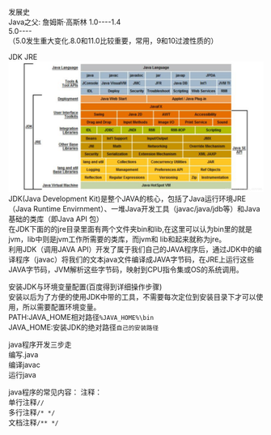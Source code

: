 发展史   
Java之父: 詹姆斯·高斯林
1.0----1.4   
5.0----   
（5.0发生重大变化.8.0和11.0比较重要，常用，9和10过渡性质的）  

JDK JRE
![JDK与JRE](../../../image/java基础/JDK与JRE.png)
JDK(Java Development Kit)是整个JAVA的核心，包括了Java运行环境JRE（Java Runtime Envirnment）、一堆Java开发工具（javac/java/jdb等）和Java基础的类库（即Java API 包）    
在JDK下面的的jre目录里面有两个文件夹bin和lib,在这里可以认为bin里的就是jvm，lib中则是jvm工作所需要的类库，而jvm和 lib和起来就称为jre。  
利用JDK（调用JAVA API）开发了属于我们自己的JAVA程序后，通过JDK中的编译程序（javac）将我们的文本java文件编译成JAVA字节码，在JRE上运行这些JAVA字节码，JVM解析这些字节码，映射到CPU指令集或OS的系统调用。  

安装JDK与环境变量配置(百度得到详细操作步骤)  
安装以后为了方便的使用JDK中带的工具，不需要每次定位到安装目录下才可以使用，所以需要配置环境变量。  
PATH:JAVA_HOME相对路径`%JAVA_HOME%\bin`  
JAVA_HOME:安装JDK的绝对路径`自己的安装路径`    

java程序开发三步走  
编写.java  
编译javac  
运行java  

java程序的常见内容：
注释：  
单行注释`//`  
多行注释`/* */`  
文档注释`/** */`  
